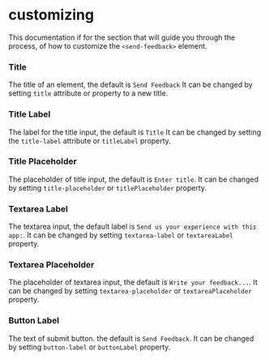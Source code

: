 # customizing

This documentation if for the section that will guide you through the process,
of how to customize the `<send-feedback>` element.

### Title

The title of an element, the default is `Send Feedback`
It can be changed by setting `title` attribute or property to a new title.

### Title Label

The label for the title input, the default is `Title` 
It can be changed by setting the `title-label` attribute or `titleLabel` property.

### Title Placeholder

The placeholder of title input, the default is `Enter title`.
It can be changed by setting `title-placeholder` or `titlePlaceholder` property.

### Textarea Label

The textarea input, the default label is `Send us your experience with this app:`.
It can be changed by setting `textarea-label` or `textareaLabel` property.

### Textarea Placeholder

The placeholder of textarea input, the default is `Write your feedback...`.
It can be changed by setting `textarea-placeholder` or `textareaPlaceholder` property.

### Button Label

The text of submit button. the default is `Send Feedback`.
It can be changed by setting `button-label` or `buttonLabel` property.

